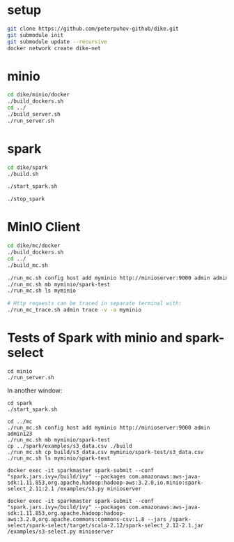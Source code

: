 setup
=====

```bash
git clone https://github.com/peterpuhov-github/dike.git
git submodule init
git submodule update --recursive
docker network create dike-net
```

minio
=============
```bash
cd dike/minio/docker
./build_dockers.sh
cd ../
./build_server.sh
./run_server.sh
```
spark
=============
```bash
cd dike/spark
./build.sh

./start_spark.sh

./stop_spark
```

MinIO Client
=============
```bash
cd dike/mc/docker
./build_dockers.sh
cd ../
./build_mc.sh

./run_mc.sh config host add myminio http://minioserver:9000 admin admin123
./run_mc.sh mb myminio/spark-test
./run_mc.sh ls myminio

# Http requests can be traced in separate terminal with:
./run_mc_trace.sh admin trace -v -a myminio

```


Tests of Spark with minio and spark-select
==========================================
```
cd minio
./run_server.sh
```
In another window:
```
cd spark
./start_spark.sh

cd ../mc
./run_mc.sh config host add myminio http://minioserver:9000 admin admin123
./run_mc.sh mb myminio/spark-test
cp ../spark/examples/s3_data.csv ./build
./run_mc.sh cp build/s3_data.csv myminio/spark-test/s3_data.csv
./run_mc.sh ls myminio/spark-test

docker exec -it sparkmaster spark-submit --conf "spark.jars.ivy=/build/ivy" --packages com.amazonaws:aws-java-sdk:1.11.853,org.apache.hadoop:hadoop-aws:3.2.0,io.minio:spark-select_2.11:2.1 /examples/s3.py minioserver

docker exec -it sparkmaster spark-submit --conf "spark.jars.ivy=/build/ivy" --packages com.amazonaws:aws-java-sdk:1.11.853,org.apache.hadoop:hadoop-aws:3.2.0,org.apache.commons:commons-csv:1.8 --jars /spark-select/spark-select/target/scala-2.12/spark-select_2.12-2.1.jar /examples/s3-select.py minioserver
```